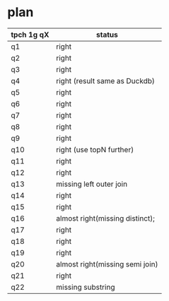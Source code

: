 # plan

| tpch 1g qX | status                          |
|------------|---------------------------------|
| q1         | right                           |
| q2         | right                           |
| q3         | right                           |
| q4         | right (result same as Duckdb)   |
| q5         | right                           |
| q6         | right                           |
| q7         | right                           |
| q8         | right                           |
| q9         | right                           |
| q10        | right (use topN further)        |
| q11        | right                           |
| q12        | right                           |
| q13        | missing left outer join         |
| q14        | right                           |
| q15        | right                           |
| q16        | almost right(missing distinct); |
| q17        | right                           |
| q18        | right                           |
| q19        | right                           |
| q20        | almost right(missing semi join) |
| q21        | right                           |
| q22        | missing substring   |